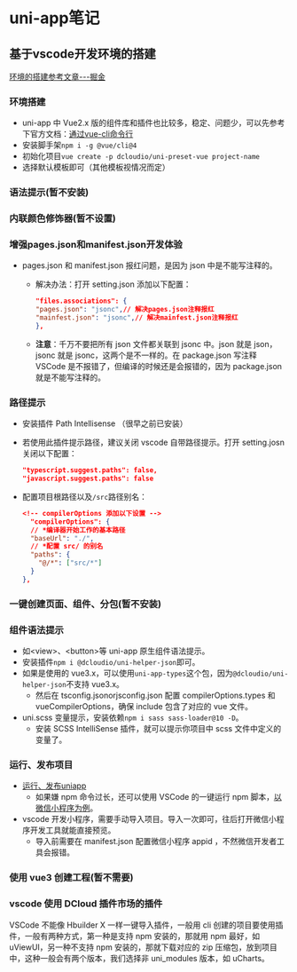 # uni-app笔记

## 基于vscode开发环境的搭建

[环境的搭建参考文章---掘金](https://juejin.cn/post/7090532271257714695#heading-14)

### 环境搭建

- uni-app 中 Vue2.x 版的组件库和插件也比较多，稳定、问题少，可以先参考下官方文档：[通过vue-cli命令行](https://link.juejin.cn/?target=https%3A%2F%2Funiapp.dcloud.net.cn%2Fquickstart-cli.html%23install-vue-cli)
- 安装脚手架`npm i -g @vue/cli@4`
- 初始化项目`vue create -p dcloudio/uni-preset-vue project-name`
- 选择默认模板即可（其他模板视情况而定）

### 语法提示(暂不安装)

### 内联颜色修饰器(暂不设置)

### 增强pages.json和manifest.json开发体验

- pages.json 和 manifest.json 报红问题，是因为 json 中是不能写注释的。
  - 解决办法：打开 setting.json 添加以下配置：
  
    ```json
    "files.associations": {
    "pages.json": "jsonc",// 解决pages.json注释报红
    "mainfest.json": "jsonc",// 解决mainfest.json注释报红
    },
    ```

  - **注意**：千万不要把所有 json 文件都关联到 jsonc 中。json 就是 json，jsonc 就是 jsonc，这两个是不一样的。在 package.json 写注释 VSCode 是不报错了，但编译的时候还是会报错的，因为 package.json 就是不能写注释的。

### 路径提示

- 安装插件 Path Intellisense （很早之前已安装）
- 若使用此插件提示路径，建议关闭 vscode 自带路径提示。打开 setting.josn 关闭以下配置：
  
  ```json
  "typescript.suggest.paths": false,
  "javascript.suggest.paths": false
  ````

- 配置项目根路径以及`/src`路径别名：

  ```json
  <!-- compilerOptions 添加以下设置 -->
    "compilerOptions": {
    // *编译器开始工作的基本路径
    "baseUrl": "./",
    // *配置 src/ 的别名
    "paths": {
      "@/*": ["src/*"]
    }
  },
  ```

### 一键创建页面、组件、分包(暂不安装)

### 组件语法提示

- 如\<view>、\<button>等 uni-app 原生组件语法提示。
- 安装插件`npm i @dcloudio/uni-helper-json`即可。
- 如果是使用的 vue3.x，可以使用`uni-app-types`这个包，因为`@dcloudio/uni-helper-json`不支持 vue3.x。
  - 然后在 tsconfig.jsonorjsconfig.json 配置 compilerOptions.types 和 vueCompilerOptions，确保 include 包含了对应的 vue 文件。
- uni.scss 变量提示，安装依赖`npm i sass sass-loader@10 -D`。
  - 安装 SCSS IntelliSense 插件，就可以提示你项目中 scss 文件中定义的变量了。

### 运行、发布项目

- [运行、发布uniapp](https://zh.uniapp.dcloud.io/quickstart-cli.html#%E8%BF%90%E8%A1%8C%E3%80%81%E5%8F%91%E5%B8%83uni-app)
  - 如果嫌 npm 命令过长，还可以使用 VSCode 的一键运行 npm 脚本，[以微信小程序为例](20221028141305.gif)。
- vscode 开发小程序，需要手动导入项目。导入一次即可，往后打开微信小程序开发工具就能直接预览。
  - 导入前需要在 manifest.json 配置微信小程序 appid ，不然微信开发者工具会报错。

### 使用 vue3 创建工程(暂不需要)

### vscode 使用 DCloud 插件市场的插件

VSCode 不能像 Hbuilder X 一样一键导入插件，一般用 cli 创建的项目要使用插件，一般有两种方式，第一种是支持 npm 安装的，那就用 npm 最好，如 uViewUI，另一种不支持 npm 安装的，那就下载对应的 zip 压缩包，放到项目中，这种一般会有两个版本，我们选择非 uni_modules 版本，如 uCharts。
